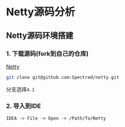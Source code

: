 # Netty源码分析

## Netty源码环境搭建

### 1. 下载源码(fork到自己的仓库)

[Netty](https://github.com/netty/netty)

```bash
git clone git@github.com:Spectred/netty.git
```

分支选择`4.1`

### 2. 导入到IDE
`IDEA -> File -> Open -> /Path/To/Netty `